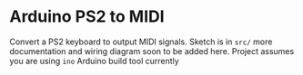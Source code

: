 # Arduino PS2 to MIDI

Convert a PS2 keyboard to output MIDI signals. Sketch is in `src/` more documentation and wiring diagram soon to be added here. Project assumes you are using `ino` Arduino build tool currently
